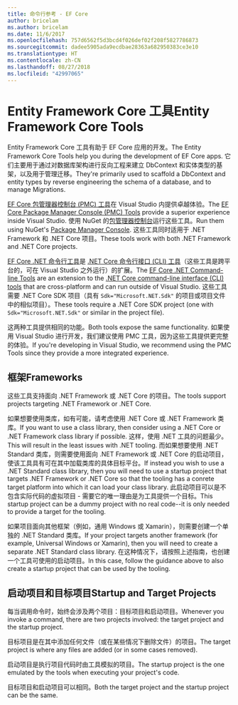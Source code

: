 ```yaml
---
title: 命令行参考 - EF Core
author: bricelam
ms.author: bricelam
ms.date: 11/6/2017
ms.openlocfilehash: 757d6562f5d3bcd4f026def02f208f5827786873
ms.sourcegitcommit: dadee5905ada9ecdbae28363a682950383ce3e10
ms.translationtype: HT
ms.contentlocale: zh-CN
ms.lasthandoff: 08/27/2018
ms.locfileid: "42997065"
---
```

<a name="entity-framework-core-tools"></a><span data-ttu-id="3d48d-102">Entity Framework Core 工具</span><span class="sxs-lookup"><span data-stu-id="3d48d-102">Entity Framework Core Tools</span></span>
===========================
<span data-ttu-id="3d48d-103">Entity Framework Core 工具有助于 EF Core 应用的开发。</span><span class="sxs-lookup"><span data-stu-id="3d48d-103">The Entity Framework Core Tools help you during the development of EF Core apps.</span></span> <span data-ttu-id="3d48d-104">它们主要用于通过对数据库架构进行反向工程来建立 DbContext 和实体类型的基架，以及用于管理迁移。</span><span class="sxs-lookup"><span data-stu-id="3d48d-104">They're primarily used to scaffold a DbContext and entity types by reverse engineering the schema of a database, and to manage Migrations.</span></span>

<span data-ttu-id="3d48d-105">[EF Core 包管理器控制台 (PMC) 工具][1]在 Visual Studio 内提供卓越体验。</span><span class="sxs-lookup"><span data-stu-id="3d48d-105">The [EF Core Package Manager Console (PMC) Tools][1] provide a superior experience inside Visual Studio.</span></span> <span data-ttu-id="3d48d-106">使用 NuGet 的[包管理器控制台][2]运行这些工具。</span><span class="sxs-lookup"><span data-stu-id="3d48d-106">Run them using NuGet's [Package Manager Console][2].</span></span> <span data-ttu-id="3d48d-107">这些工具同时适用于 .NET Framework 和 .NET Core 项目。</span><span class="sxs-lookup"><span data-stu-id="3d48d-107">These tools work with both .NET Framework and .NET Core projects.</span></span>

<span data-ttu-id="3d48d-108">[EF Core .NET 命令行工具][3]是 [.NET Core 命令行接口 (CLI) 工具][4]（这些工具是跨平台的，可在 Visual Studio 之外运行）的扩展。</span><span class="sxs-lookup"><span data-stu-id="3d48d-108">The [EF Core .NET Command-line Tools][3] are an extension to the [.NET Core command-line interface (CLI) tools][4] that are cross-platform and can run outside of Visual Studio.</span></span> <span data-ttu-id="3d48d-109">这些工具需要 .NET Core SDK 项目（具有 `Sdk="Microsoft.NET.Sdk"` 的项目或项目文件中的相似项目）。</span><span class="sxs-lookup"><span data-stu-id="3d48d-109">These tools require a .NET Core SDK project (one with `Sdk="Microsoft.NET.Sdk"` or similar in the project file).</span></span>

<span data-ttu-id="3d48d-110">这两种工具提供相同的功能。</span><span class="sxs-lookup"><span data-stu-id="3d48d-110">Both tools expose the same functionality.</span></span> <span data-ttu-id="3d48d-111">如果使用 Visual Studio 进行开发，我们建议使用 PMC 工具，因为这些工具提供更完整的体验。</span><span class="sxs-lookup"><span data-stu-id="3d48d-111">If you're developing in Visual Studio, we recommend using the PMC Tools since they provide a more integrated experience.</span></span>

<a name="frameworks"></a><span data-ttu-id="3d48d-112">框架</span><span class="sxs-lookup"><span data-stu-id="3d48d-112">Frameworks</span></span>
----------
<span data-ttu-id="3d48d-113">这些工具支持面向 .NET Framework 或 .NET Core 的项目。</span><span class="sxs-lookup"><span data-stu-id="3d48d-113">The tools support projects targeting .NET Framework or .NET Core.</span></span>

<span data-ttu-id="3d48d-114">如果想要使用类库，如有可能，请考虑使用 .NET Core 或 .NET Framework 类库。</span><span class="sxs-lookup"><span data-stu-id="3d48d-114">If you want to use a class library, then consider using a .NET Core or .NET Framework class library if possible.</span></span> <span data-ttu-id="3d48d-115">这样，使用 .NET 工具的问题最少。</span><span class="sxs-lookup"><span data-stu-id="3d48d-115">This will result in the least issues with .NET tooling.</span></span> <span data-ttu-id="3d48d-116">而如果想要使用 .NET Standard 类库，则需要使用面向 .NET Framework 或 .NET Core 的启动项目，使该工具具有可在其中加载类库的具体目标平台。</span><span class="sxs-lookup"><span data-stu-id="3d48d-116">If instead you wish to use a .NET Standard class library, then you will need to use a startup project that targets .NET Framework or .NET Core so that the tooling has a conrete target platform into which it can load your class library.</span></span> <span data-ttu-id="3d48d-117">此启动项目可以是不包含实际代码的虚拟项目 - 需要它的唯一理由是为工具提供一个目标。</span><span class="sxs-lookup"><span data-stu-id="3d48d-117">This startup project can be a dummy project with no real code--it is only needed to provide a target for the tooling.</span></span>

<span data-ttu-id="3d48d-118">如果项目面向其他框架（例如，通用 Windows 或 Xamarin），则需要创建一个单独的 .NET Standard 类库。</span><span class="sxs-lookup"><span data-stu-id="3d48d-118">If your project targets another framework (for example, Universal Windows or Xamarin), then you will need to create a separate .NET Standard class library.</span></span> <span data-ttu-id="3d48d-119">在这种情况下，请按照上述指南，也创建一个工具可使用的启动项目。</span><span class="sxs-lookup"><span data-stu-id="3d48d-119">In this case, follow the guidance above to also create a startup project that can be used by the tooling.</span></span>

<a name="startup-and-target-projects"></a><span data-ttu-id="3d48d-120">启动项目和目标项目</span><span class="sxs-lookup"><span data-stu-id="3d48d-120">Startup and Target Projects</span></span>
---------------------------
<span data-ttu-id="3d48d-121">每当调用命令时，始终会涉及两个项目：目标项目和启动项目。</span><span class="sxs-lookup"><span data-stu-id="3d48d-121">Whenever you invoke a command, there are two projects involved: the target project and the startup project.</span></span>

<span data-ttu-id="3d48d-122">目标项目是在其中添加任何文件（或在某些情况下删除文件）的项目。</span><span class="sxs-lookup"><span data-stu-id="3d48d-122">The target project is where any files are added (or in some cases removed).</span></span>

<span data-ttu-id="3d48d-123">启动项目是执行项目代码时由工具模拟的项目。</span><span class="sxs-lookup"><span data-stu-id="3d48d-123">The startup project is the one emulated by the tools when executing your project's code.</span></span>

<span data-ttu-id="3d48d-124">目标项目和启动项目可以相同。</span><span class="sxs-lookup"><span data-stu-id="3d48d-124">Both the target project and the startup project can be the same.</span></span>


  [1]: powershell.md
  [2]: https://docs.microsoft.com/nuget/tools/package-manager-console
  [3]: dotnet.md
  [4]: https://docs.microsoft.com/dotnet/core/tools/
